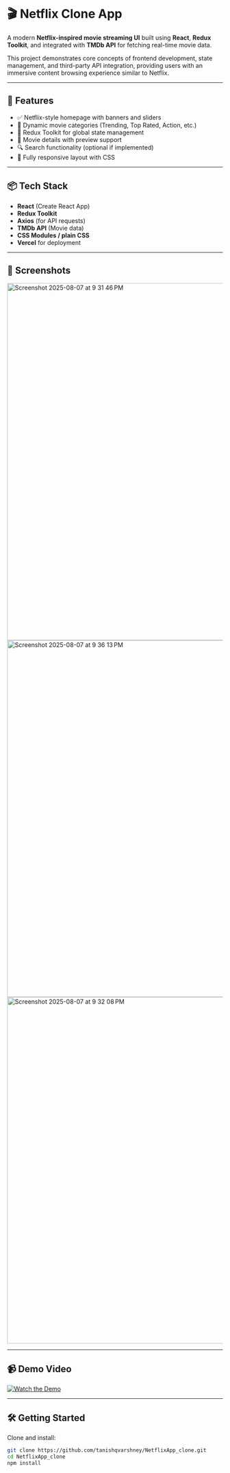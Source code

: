 # 🎬 Netflix Clone App

A modern **Netflix-inspired movie streaming UI** built using **React**, **Redux Toolkit**, and integrated with **TMDb API** for fetching real-time movie data.

This project demonstrates core concepts of frontend development, state management, and third-party API integration, providing users with an immersive content browsing experience similar to Netflix.

---

## 🚀 Features

- ✅ Netflix-style homepage with banners and sliders
- 🔄 Dynamic movie categories (Trending, Top Rated, Action, etc.)
- 🧠 Redux Toolkit for global state management
- 🎥 Movie details with preview support
- 🔍 Search functionality (optional if implemented)
- 💅 Fully responsive layout with CSS

---

## 📦 Tech Stack

- **React** (Create React App)
- **Redux Toolkit**
- **Axios** (for API requests)
- **TMDb API** (Movie data)
- **CSS Modules / plain CSS**
- **Vercel** for deployment

---

## 📸 Screenshots

<img width="1470" height="833" alt="Screenshot 2025-08-07 at 9 31 46 PM" src="https://github.com/user-attachments/assets/b10be1fe-8dc4-41a7-870c-9f7f69e9e350" />

<img width="1470" height="832" alt="Screenshot 2025-08-07 at 9 36 13 PM" src="https://github.com/user-attachments/assets/8182e359-fb08-4905-8e09-42df0a1fc70a" />

<img width="1459" height="808" alt="Screenshot 2025-08-07 at 9 32 08 PM" src="https://github.com/user-attachments/assets/e8bb06ed-a2d0-4ff1-8dc0-9359b5f27c8b" />


---

## 📹 Demo Video

[![Watch the Demo](https://img.youtube.com/vi/yaimIi8fjQE/0.jpg)](https://www.youtube.com/watch?v=yaimIi8fjQE)

---

## 🛠️ Getting Started

Clone and install:

```bash
git clone https://github.com/tanishqvarshney/NetflixApp_clone.git
cd NetflixApp_clone
npm install

